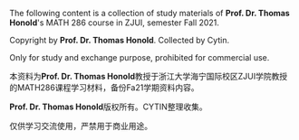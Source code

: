 The following content is a collection of study materials of **Prof. Dr. Thomas Honold**'s MATH 286 course in ZJUI, semester Fall 2021.

Copyright by **Prof. Dr. Thomas Honold**. Collected by Cytin.

Only for study and exchange purpose, prohibited for commercial use.



本资料为**Prof. Dr. Thomas Honold**教授于浙江大学海宁国际校区ZJUI学院教授的MATH286课程学习材料，备份Fa21学期资料内容。

**Prof. Dr. Thomas Honold**版权所有。CYTIN整理收集。

仅供学习交流使用，严禁用于商业用途。